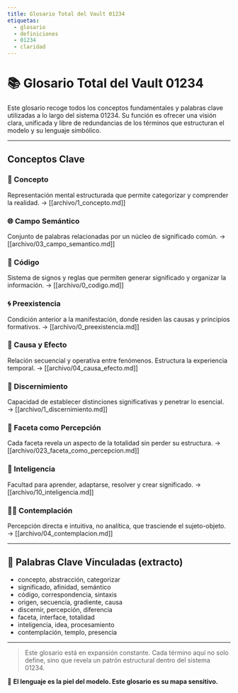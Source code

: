 ```yaml
---
title: Glosario Total del Vault 01234
etiquetas:
  - glosario
  - definiciones
  - 01234
  - claridad
---
```


# 📚 Glosario Total del Vault 01234

Este glosario recoge todos los conceptos fundamentales y palabras clave utilizadas a lo largo del sistema 01234. Su función es ofrecer una visión clara, unificada y libre de redundancias de los términos que estructuran el modelo y su lenguaje simbólico.

---

## Conceptos Clave

### 🧠 Concepto
Representación mental estructurada que permite categorizar y comprender la realidad. → [[archivo/1_concepto.md]]

### 🌐 Campo Semántico
Conjunto de palabras relacionadas por un núcleo de significado común. → [[archivo/03_campo_semantico.md]]

### 🧩 Código
Sistema de signos y reglas que permiten generar significado y organizar la información. → [[archivo/0_codigo.md]]

### 🌀 Preexistencia
Condición anterior a la manifestación, donde residen las causas y principios formativos. → [[archivo/0_preexistencia.md]]

### 🔄 Causa y Efecto
Relación secuencial y operativa entre fenómenos. Estructura la experiencia temporal. → [[archivo/04_causa_efecto.md]]

### 🧭 Discernimiento
Capacidad de establecer distinciones significativas y penetrar lo esencial. → [[archivo/1_discernimiento.md]]

### 🧬 Faceta como Percepción
Cada faceta revela un aspecto de la totalidad sin perder su estructura. → [[archivo/023_faceta_como_percepcion.md]]

### 🤖 Inteligencia
Facultad para aprender, adaptarse, resolver y crear significado. → [[archivo/10_inteligencia.md]]

### 🧘‍♀️ Contemplación
Percepción directa e intuitiva, no analítica, que trasciende el sujeto-objeto. → [[archivo/04_contemplacion.md]]

---

## 🧠 Palabras Clave Vinculadas (extracto)
- concepto, abstracción, categorizar
- significado, afinidad, semántico
- código, correspondencia, sintaxis
- origen, secuencia, gradiente, causa
- discernir, percepción, diferencia
- faceta, interface, totalidad
- inteligencia, idea, procesamiento
- contemplación, templo, presencia

---

> Este glosario está en expansión constante. Cada término aquí no solo define, sino que revela un patrón estructural dentro del sistema 01234.

🧬 **El lenguaje es la piel del modelo. Este glosario es su mapa sensitivo.**
